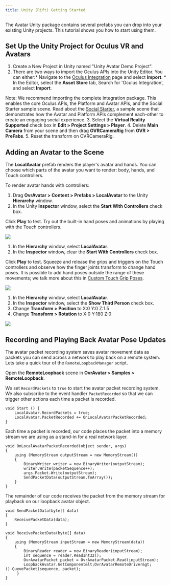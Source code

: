 ```yaml
---
title: Unity (Rift) Getting Started
---
```


The Avatar Unity package contains several prefabs you can drop into your existing Unity projects. This tutorial shows you how to start using them.

## Set Up the Unity Project for Oculus VR and Avatars

1. Create a New Project in Unity named "Unity Avatar Demo Project".
2. There are two ways to import the Oculus APIs into the Unity Editor. You can either:* Navigate to the [Oculus Integration](https://www.assetstore.unity3d.com/en/#!/content/82022) page and select **Import**. * In the Editor, select the **Asset Store** tab, Search for 'Oculus Integration', and select **Import**. 

Note: We recommend importing the complete integration package. This enables the core Oculus APIs, the Platform and Avatar APIs, and the Social Starter sample scene. Read about the [Social Starter](https://developer.oculus.com/documentation/avatarsdk/latest/concepts/avatars-sdk-unity-example-social), a sample scene that demonstrates how the Avatar and Platform APIs complement each-other to create an engaging social experience.
3. Select the **Virtual Reality Supported** check box in **Edit &gt; Project Settings &gt; Player**.
4. Delete **Main Camera** from your scene and then drag **OVRCameraRig** from **OVR &gt; PreFabs**.
5. Reset the transform on OVRCameraRig.


## Adding an Avatar to the Scene

The **LocalAvatar** prefab renders the player's avatar and hands. You can choose which parts of the avatar you want to render: body, hands, and Touch controllers.

To render avatar hands with controllers:

1. Drag **OvrAvatar &gt; Content &gt; Prefabs &gt; LocalAvatar** to the Unity **Hierarchy** window.
2. In the Unity **Inspector** window, select the **Start With Controllers** check box.


Click **Play** to test. Try out the built-in hand poses and animations by playing with the Touch controllers. 



![](/images/documentationavatarsdklatestconceptslegacy-avatars-gsg-unity-0.jpg)



1. In the **Hierarchy** window, select **LocalAvatar**.
2. In the **Inspector** window, clear the **Start With Controllers** check box.


Click **Play** to test. Squeeze and release the grips and triggers on the Touch controllers and observe how the finger joints transform to change hand poses. It is possible to add hand poses outside the range of these movements; we talk more about this in [Custom Touch Grip Poses](/documentation/avatarsdk/latest/concepts/avatars-gsg-unity/#avatars-sdk-unity-custom-grip-poses).



![](/images/documentationavatarsdklatestconceptslegacy-avatars-gsg-unity-1.jpg)



1. In the **Hierarchy** window, select **LocalAvatar**.
2. In the **Inspector** window, select the **Show Third Person** check box.
3. Change **Transform &gt; Position** to X:0 Y:0 Z:1.5
4. Change **Transform &gt; Rotation** to X:0 Y:180 Z:0




![](/images/documentationavatarsdklatestconceptslegacy-avatars-gsg-unity-2.jpg)



## Recording and Playing Back Avatar Pose Updates

The avatar packet recording system saves avatar movement data as packets you can send across a network to play back on a remote system. Lets take a quick tour of the `RemoteLoopbackManager` script.

Open the **RemoteLoopback** scene in **OvrAvatar &gt; Samples &gt; RemoteLoopback**.

We set `RecordPackets` to `true` to start the avatar packet recording system. We also subscribe to the event handler `PacketRecorded` so that we can trigger other actions each time a packet is recorded.

```
void Start () {
    LocalAvatar.RecordPackets = true;
    LocalAvatar.PacketRecorded += OnLocalAvatarPacketRecorded;
}
```

Each time a packet is recorded, our code places the packet into a memory stream we are using as a stand-in for a real network layer.

```
void OnLocalAvatarPacketRecorded(object sender, args)
{
    using (MemoryStream outputStream = new MemoryStream())
    {
        BinaryWriter writer = new BinaryWriter(outputStream);
        writer.Write(packetSequence++);
        args.Packet.Write(outputStream);
        SendPacketData(outputStream.ToArray());
    }
}
```

The remainder of our code receives the packet from the memory stream for playback on our loopback avatar object.

```
void SendPacketData(byte[] data)
{
    ReceivePacketData(data);
}

void ReceivePacketData(byte[] data)
{
    using (MemoryStream inputStream = new MemoryStream(data))
    {
        BinaryReader reader = new BinaryReader(inputStream);
        int sequence = reader.ReadInt32();
        OvrAvatarPacket packet = OvrAvatarPacket.Read(inputStream);
        LoopbackAvatar.GetComponent&lt;OvrAvatarRemoteDriver&gt;().QueuePacket(sequence, packet);
     }
}
```
